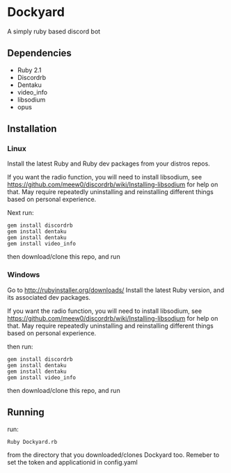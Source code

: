 # Dockyard

A simply ruby based discord bot

## Dependencies
* Ruby 2.1
* Discordrb
* Dentaku
* video_info
* libsodium
* opus

## Installation

### Linux

Install the latest Ruby and Ruby dev packages from your distros repos.

If you want the radio function, you will need to install libsodium, see
https://github.com/meew0/discordrb/wiki/Installing-libsodium
for help on that. May require repeatedly uninstalling and reinstalling different things
based on personal experience.

Next run: 

    gem install discordrb
    gem install dentaku
    gem install dentaku
    gem install video_info
    
    
then download/clone this repo, and run

    
### Windows



Go to http://rubyinstaller.org/downloads/
Install the latest Ruby version, and its associated dev packages.

If you want the radio function, you will need to install libsodium, see
https://github.com/meew0/discordrb/wiki/Installing-libsodium
for help on that. May require repeatedly uninstalling and reinstalling different things
based on personal experience.

then run: 

    gem install discordrb
    gem install dentaku
    gem install dentaku
    gem install video_info
    
then download/clone this repo, and run
    
## Running

run: 

    Ruby Dockyard.rb
from the directory that you downloaded/clones Dockyard too.
Remeber to set the token and applicationid in config.yaml

 
